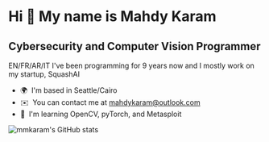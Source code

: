 Hi 👋 My name is Mahdy Karam
============================

Cybersecurity and Computer Vision Programmer
--------------------------------------------

EN/FR/AR/IT I've been programming for 9 years now and I mostly work on my startup, SquashAI

*   🌍  I'm based in Seattle/Cairo
*   ✉️  You can contact me at [mahdykaram@outlook.com](mailto:mahdykaram@outlook.com)
*   🧠  I'm learning OpenCV, pyTorch, and Metasploit

![mmkaram's GitHub stats](https://github-readme-stats.vercel.app/api?username=mmkaram\&rank_icon=github\&show_icons=true&theme=tokyonight)
